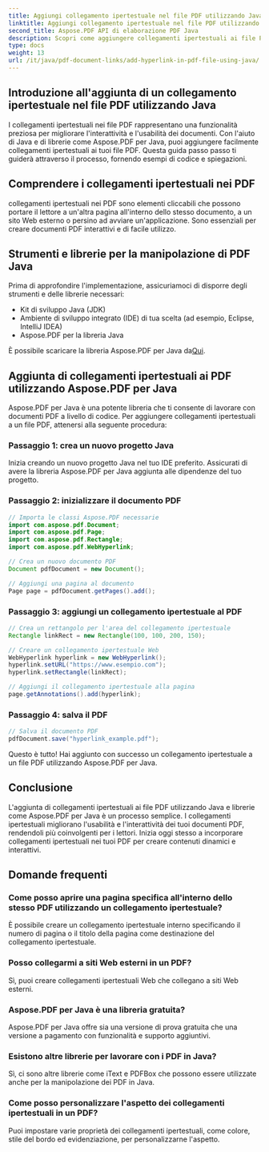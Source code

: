 ```yaml
---
title: Aggiungi collegamento ipertestuale nel file PDF utilizzando Java
linktitle: Aggiungi collegamento ipertestuale nel file PDF utilizzando Java
second_title: Aspose.PDF API di elaborazione PDF Java
description: Scopri come aggiungere collegamenti ipertestuali ai file PDF utilizzando Java con istruzioni dettagliate e codice sorgente. Migliora i tuoi documenti PDF con l'interattività.
type: docs
weight: 13
url: /it/java/pdf-document-links/add-hyperlink-in-pdf-file-using-java/
---
```


## Introduzione all'aggiunta di un collegamento ipertestuale nel file PDF utilizzando Java

I collegamenti ipertestuali nei file PDF rappresentano una funzionalità preziosa per migliorare l'interattività e l'usabilità dei documenti. Con l'aiuto di Java e di librerie come Aspose.PDF per Java, puoi aggiungere facilmente collegamenti ipertestuali ai tuoi file PDF. Questa guida passo passo ti guiderà attraverso il processo, fornendo esempi di codice e spiegazioni.

## Comprendere i collegamenti ipertestuali nei PDF

collegamenti ipertestuali nei PDF sono elementi cliccabili che possono portare il lettore a un'altra pagina all'interno dello stesso documento, a un sito Web esterno o persino ad avviare un'applicazione. Sono essenziali per creare documenti PDF interattivi e di facile utilizzo.

## Strumenti e librerie per la manipolazione di PDF Java

Prima di approfondire l'implementazione, assicuriamoci di disporre degli strumenti e delle librerie necessari:

- Kit di sviluppo Java (JDK)
- Ambiente di sviluppo integrato (IDE) di tua scelta (ad esempio, Eclipse, IntelliJ IDEA)
- Aspose.PDF per la libreria Java

 È possibile scaricare la libreria Aspose.PDF per Java da[Qui](https://releases.aspose.com/pdf/java/).

## Aggiunta di collegamenti ipertestuali ai PDF utilizzando Aspose.PDF per Java

Aspose.PDF per Java è una potente libreria che ti consente di lavorare con documenti PDF a livello di codice. Per aggiungere collegamenti ipertestuali a un file PDF, attenersi alla seguente procedura:

### Passaggio 1: crea un nuovo progetto Java

Inizia creando un nuovo progetto Java nel tuo IDE preferito. Assicurati di avere la libreria Aspose.PDF per Java aggiunta alle dipendenze del tuo progetto.

### Passaggio 2: inizializzare il documento PDF

```java
// Importa le classi Aspose.PDF necessarie
import com.aspose.pdf.Document;
import com.aspose.pdf.Page;
import com.aspose.pdf.Rectangle;
import com.aspose.pdf.WebHyperlink;

// Crea un nuovo documento PDF
Document pdfDocument = new Document();

// Aggiungi una pagina al documento
Page page = pdfDocument.getPages().add();
```

### Passaggio 3: aggiungi un collegamento ipertestuale al PDF

```java
// Crea un rettangolo per l'area del collegamento ipertestuale
Rectangle linkRect = new Rectangle(100, 100, 200, 150);

// Creare un collegamento ipertestuale Web
WebHyperlink hyperlink = new WebHyperlink();
hyperlink.setURL("https://www.esempio.com");
hyperlink.setRectangle(linkRect);

// Aggiungi il collegamento ipertestuale alla pagina
page.getAnnotations().add(hyperlink);
```

### Passaggio 4: salva il PDF

```java
// Salva il documento PDF
pdfDocument.save("hyperlink_example.pdf");
```

Questo è tutto! Hai aggiunto con successo un collegamento ipertestuale a un file PDF utilizzando Aspose.PDF per Java.

## Conclusione

L'aggiunta di collegamenti ipertestuali ai file PDF utilizzando Java e librerie come Aspose.PDF per Java è un processo semplice. I collegamenti ipertestuali migliorano l'usabilità e l'interattività dei tuoi documenti PDF, rendendoli più coinvolgenti per i lettori. Inizia oggi stesso a incorporare collegamenti ipertestuali nei tuoi PDF per creare contenuti dinamici e interattivi.

## Domande frequenti

### Come posso aprire una pagina specifica all'interno dello stesso PDF utilizzando un collegamento ipertestuale?

È possibile creare un collegamento ipertestuale interno specificando il numero di pagina o il titolo della pagina come destinazione del collegamento ipertestuale.

### Posso collegarmi a siti Web esterni in un PDF?

Sì, puoi creare collegamenti ipertestuali Web che collegano a siti Web esterni.

### Aspose.PDF per Java è una libreria gratuita?

Aspose.PDF per Java offre sia una versione di prova gratuita che una versione a pagamento con funzionalità e supporto aggiuntivi.

### Esistono altre librerie per lavorare con i PDF in Java?

Sì, ci sono altre librerie come iText e PDFBox che possono essere utilizzate anche per la manipolazione dei PDF in Java.

### Come posso personalizzare l'aspetto dei collegamenti ipertestuali in un PDF?

Puoi impostare varie proprietà dei collegamenti ipertestuali, come colore, stile del bordo ed evidenziazione, per personalizzarne l'aspetto.